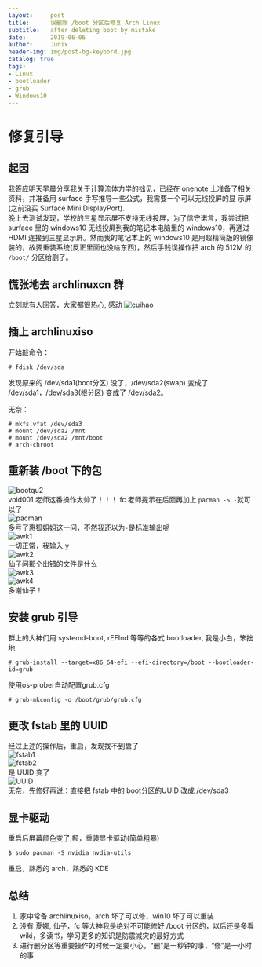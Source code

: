 ```yaml
---
layout:     post
title:      误删除 /boot 分区后修复 Arch Linux
subtitle:   after deleting boot by mistake
date:       2019-06-06
author:     Junix
header-img: img/post-bg-keybord.jpg
catalog: true
tags:
- Linux
- bootloader
- grub
- Windows10
---
```

# 修复引导
## 起因
我答应明天早晨分享我关于计算流体力学的拙见，已经在 onenote
上准备了相关资料，并准备用 surface 手写推导一些公式，我需要一个可以无线投屏的显
示屏(之前没买 Surface Mini DisplayPort).  
晚上去测试发现，学校的三星显示屏不支持无线投屏，为了信守诺言，我尝试把 surface
里的 windows10
无线投屏到我的笔记本电脑里的 windows10，再通过 HDMI 连接到三星显示屏。然而我的笔记本上的 windows10 是用超精简版的镜像装的，故要重装系统(反正里面也没啥东西)，然后手贱误操作把 arch 的 512M 的 `/boot/` 分区给删了。

## 慌张地去 archlinuxcn 群

立刻就有人回答，大家都很热心, 感动
![cuihao](/img/bootcuihao.png)

## 插上 archlinuxiso
开始敲命令：
```
# fdisk /dev/sda
```
发现原来的 /dev/sda1(boot分区) 没了，/dev/sda2(swap) 变成了 /dev/sda1，/dev/sda3(根分区) 变成了 /dev/sda2。

无奈：
```
# mkfs.vfat /dev/sda3
# mount /dev/sda2 /mnt
# mount /dev/sda2 /mnt/boot
# arch-chroot
```
## 重新装 /boot 下的包
![bootqu2](/img/bootqu2.png)  
 void001 老师这番操作太帅了！！！
 fc 老师提示在后面再加上 `pacman -S -`就可以了  
![pacman](/img/pacman.png)  
多亏了惠狐姐姐这一问，不然我还以为`-`是标准输出呢  
![awk1](/img/bootawk1.jpg)   
一切正常，我输入 y  
![awk2](/img/bootawk2.jpg)  
仙子问那个出错的文件是什么  
![awk3](/img/bootawk3.jpg)  
![awk4](/img/bootawk4.jpg)  
多谢仙子！

## 安装 grub 引导
群上的大神们用 systemd-boot, rEFInd 等等的各式 bootloader, 我是小白，笨拙地
``` 
# grub-install --target=x86_64-efi --efi-directory=/boot --bootloader-id=grub
```
使用os-prober自动配置grub.cfg
```
# grub-mkconfig -o /boot/grub/grub.cfg
```
## 更改 fstab 里的 UUID
经过上述的操作后，重启，发现找不到盘了  
![fstab1](/img/bootfstab1.jpg)  
![fstab2](/img/bootfstab2.jpg)  
是 UUID 变了  
![UUID](/img/bootUUID.png)  
无奈，先修好再说：直接把 fstab 中的 boot分区的UUID 改成 /dev/sda3
## 显卡驱动
重启后屏幕颜色变了,额，重装显卡驱动(简单粗暴)
```
$ sudo pacman -S nvidia nvdia-utils
```
重启，熟悉的 arch，熟悉的 KDE

## 总结
1. 家中常备 archlinuxiso，arch 坏了可以修，win10 坏了可以重装
2. 没有 夏娜, 仙子，fc 等大神我是绝对不可能修好 /boot 分区的，以后还是多看 wiki，多读书，学习更多的知识是防震减灾的最好方式
3. 进行删分区等重要操作的时候一定要小心，“删”是一秒钟的事，“修”是一小时的事
